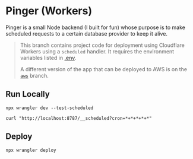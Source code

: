 # Pinger (Workers)

Pinger is a small Node backend (I built for fun) whose purpose is to make scheduled requests to a certain database provider to keep it alive.

> This branch contains project code for deployment using Cloudflare Workers using a `scheduled` handler. It requires the environment variables listed in [.env](/.env.example).
>
> A different version of the app that can be deployed to AWS is on the [`aws`](https://github.com/oneminch/Pinger/tree/aws) branch.

## Run Locally

```
npx wrangler dev --test-scheduled

curl "http://localhost:8787/__scheduled?cron=*+*+*+*+*"
```

## Deploy

```
npx wrangler deploy
```
